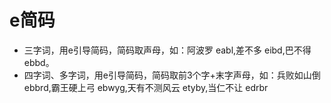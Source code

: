 # e简码

* 三字词，用e引导简码，简码取声母，如：阿波罗 eabl,差不多 eibd,巴不得 ebbd。
* 四字词、多字词，用e引导简码，简码取前3个字+末字声母，如：兵败如山倒 ebbrd,霸王硬上弓 ebwyg,天有不测风云 etyby,当仁不让 edrbr
